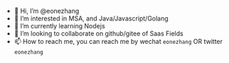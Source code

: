 - 👋 Hi, I’m @eonezhang
- 👀 I’m interested in MSA, and Java/Javascript/Golang
- 🌱 I’m currently learning Nodejs
- 💞️ I’m looking to collaborate on github/gitee of Saas Fields
- 📫 How to reach me, you can reach me by wechat `eonezhang` OR twitter `eonezhang`

<!---
eonezhang/eonezhang is a ✨ special ✨ repository because its `README.md` (this file) appears on your GitHub profile.
You can click the Preview link to take a look at your changes.
--->
